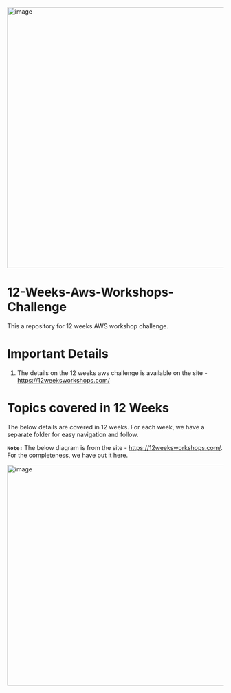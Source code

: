 <img width="607" alt="image" src="https://github.com/sanjeeb2017/12-Weeks-Aws-Workshops-Challenge/assets/24868114/4c01ec86-0ad7-4225-b396-68dd318de2a6">

# 12-Weeks-Aws-Workshops-Challenge
This a repository for 12 weeks AWS workshop challenge. 

# Important Details
1. The details on the 12 weeks aws challenge is available on the site - https://12weeksworkshops.com/
   


# Topics covered in 12 Weeks

The below details are covered in 12 weeks. For each week, we have a separate folder for easy navigation and follow. 

**`Note:`**
The below diagram is from the site - https://12weeksworkshops.com/. For the completeness, we have put it here.

<img width="514" alt="image" src="https://github.com/sanjeeb2017/12-Weeks-Aws-Workshops-Challenge/assets/24868114/6463fd55-d029-40fe-8bbf-bc7bb71dc236">
